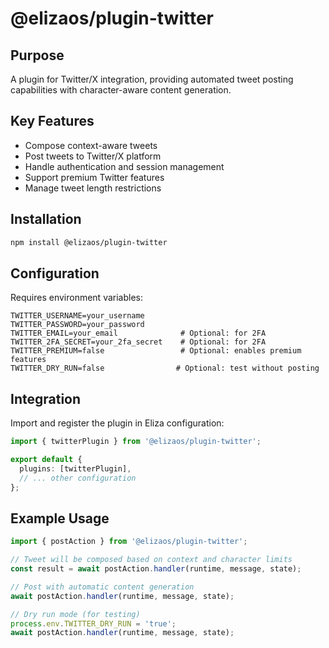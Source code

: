 # @elizaos/plugin-twitter

## Purpose
A plugin for Twitter/X integration, providing automated tweet posting capabilities with character-aware content generation.

## Key Features
- Compose context-aware tweets
- Post tweets to Twitter/X platform
- Handle authentication and session management
- Support premium Twitter features
- Manage tweet length restrictions

## Installation
```bash
npm install @elizaos/plugin-twitter
```

## Configuration
Requires environment variables:
```env
TWITTER_USERNAME=your_username
TWITTER_PASSWORD=your_password
TWITTER_EMAIL=your_email              # Optional: for 2FA
TWITTER_2FA_SECRET=your_2fa_secret    # Optional: for 2FA
TWITTER_PREMIUM=false                 # Optional: enables premium features
TWITTER_DRY_RUN=false                # Optional: test without posting
```

## Integration
Import and register the plugin in Eliza configuration:
```typescript
import { twitterPlugin } from '@elizaos/plugin-twitter';

export default {
  plugins: [twitterPlugin],
  // ... other configuration
};
```

## Example Usage
```typescript
import { postAction } from '@elizaos/plugin-twitter';

// Tweet will be composed based on context and character limits
const result = await postAction.handler(runtime, message, state);

// Post with automatic content generation
await postAction.handler(runtime, message, state);

// Dry run mode (for testing)
process.env.TWITTER_DRY_RUN = 'true';
await postAction.handler(runtime, message, state);
```
